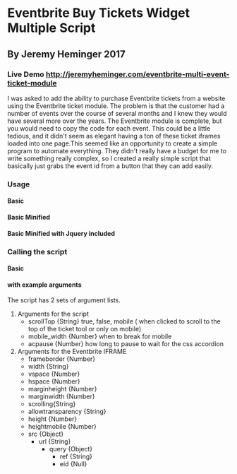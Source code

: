 # Eventbrite Buy Tickets Widget Multiple Script

## By Jeremy Heminger 2017

### Live Demo http://jeremyheminger.com/eventbrite-multi-event-ticket-module

I was asked to add the ability to purchase Eventbrite tickets from a website using the Eventbrite ticket module. The problem is that the customer had a number of events over the course of several months and I knew they would have several more over the years. The Eventbrite module is complete, but you would need to copy the code for each event. This could be a little tedious, and it didn't seem as elegant having a ton of these ticket iframes loaded into one page.This seemed like an opportunity to create a simple program to automate everything. They didn't really have a budget for me to write something really complex, so I created a really simple script that basically just grabs the event id from a button that they can add easily.

### Usage

#### Basic

<link rel="stylesheet" href="_/css/style.css" />
<script type="text/javascript" src="_/components/jquery/jquery.js"></script>
<script type="text/javascript" src="_/components/js/_eb.js"></script> 

#### Basic Minified

<link rel="stylesheet" href="_/css/style.css" />
<script type="text/javascript" src="_/components/jquery/jquery.js"></script>
<script type="text/javascript" src="_/js/eventbrite.min.js"></script>

#### Basic Minified with Jquery included

<link rel="stylesheet" href="_/css/style.css" />
<script type="text/javascript" src="_/js/eventbrite.jquery.min.js"></script>

### Calling the script

#### Basic 

<script>
    window.onload = function() {
		$(document).ready(function(){ 
			Eb.init();
		});
	}
</script>

#### with example arguments

<script>
    window.onload = function() {
		$(document).ready(function(){ 
			Eb.init({
				mobile_width:'320px'
			},
			{
				width:'50%',
				heightmobile:'250px'
			});
		});
	}
</script>

The script has 2 sets of argument lists. 

1. Arguments for the script 
	* scrollTop {String} true, false, mobile 
	   ( when clicked to scroll to the top of the ticket tool or only on mobile)
	* mobile_width {Number} when to break for mobile 
	* acpause {Number} how long to pause to wait for the css accordion
2. Arguments for the Eventbrite IFRAME 
	* frameborder {Number}
    * width {String}
    * vspace {Number}
    * hspace {Number}
    * marginheight {Number}
    * marginwidth {Number}
    * scrolling{String}
    * allowtransparency {String}
    * height {Number}
    * heightmobile {Number}
    * src {Object}
    	* url {String}
    		* query {Object}
    			* ref {String}
    			* eid {Null}
